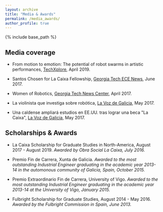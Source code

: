 ```yaml
---
layout: archive
title: "Media & Awards"
permalink: /media_awards/
author_profile: true
---
```


{% include base_path %}

Media coverage
---

* From motion to emotion: The potential of robot swarms in artistic performances, [TechXplore](https://techxplore.com/news/2019-04-motion-emotion-potential-robot-swarms.html), April 2019.

* Santos Chosen for La Caixa Fellowship, [Georgia Tech ECE News](https://www.ece.gatech.edu/news/592604/santos-chosen-la-caixa-fellowship), June 2017.

* Women of Robotics, [Georgia Tech News Center](https://www.news.gatech.edu/features/women-robotics), April 2017.

* La violinista que investiga sobre robótica, [La Voz de Galicia](https://www.lavozdegalicia.es/noticia/pontevedra/2017/06/06/violinista-investiga-sobre-robotica/0003_201706P6C12991.htm), May 2017.

* Una caldense ampliará estudios en EE.UU. tras lograr una beca "La Caixa", [La Voz de Galicia](https://www.lavozdegalicia.es/noticia/pontevedra/2017/05/25/caldense-ampliara-estudios-eeuu-tras-lograr-beca-caixa/0003_201705P25C6993.htm), May 2017.


Scholarships & Awards
---

* La Caixa Scholarship for Graduate Studies in North-America, August 2017 - August 2019. _Awarded by Obra Social La Caixa, July 2016._

* Premio Fin de Carrera, Xunta de Galicia. _Awarded to the most outstanding Industrial Engineer graduating in the academic year 2013-14 in the automonous community of Galicia, Spain, October 2015._

* Premio Extraordinario Fin de Carrera, University of Vigo. _Awarded to the most outstanding Industrial Engineer graduating in the academic year 2013-14 at the University of Vigo, January 2015._

* Fulbright Scholarship for Graduate Studies, August 2014 - May 2016. _Awarded by the Fulbright Commission in Spain, June 2013._
